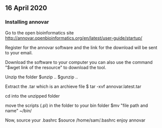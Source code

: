 
## 16 April 2020 ##
### Installing annovar ###


Go to the open bioinformatics site
http://annovar.openbioinformatics.org/en/latest/user-guide/startup/

Register for the annovar software and the link for the download will be sent to your email. 

Download the software to your computer 
you can also use the command "$wget link of the resource" to download the tool. 

Unzip the folder 
$unzip ..
$gunzip ..

Extract the .tar which is an archieve file
$ tar -xvf annovar.latest.tar

cd into the unzipped folder

move the scripts (.pl) in the folder to your bin folder 
$mv "file path and name" ~/bin/

Now, source your .bashrc 
$source /home/sam/.bashrc
enjoy annovar

 
